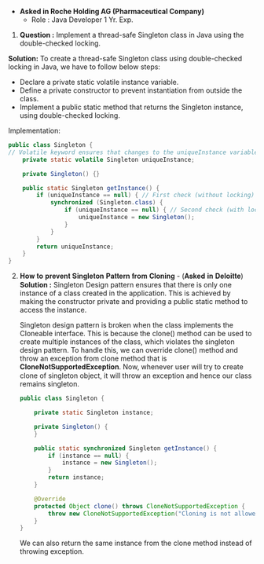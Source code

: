 - **Asked in Roche Holding AG (Pharmaceutical Company)**
  - Role : Java Developer 1 Yr. Exp.

1. **Question :** Implement a thread-safe Singleton class in Java using the double-checked locking.

**Solution:** To create a thread-safe Singleton class using double-checked locking in Java, we have to follow below steps:

- Declare a private static volatile instance variable.
- Define a private constructor to prevent instantiation from outside the class.
- Implement a public static method that returns the Singleton instance, using double-checked locking.

Implementation:

```java
public class Singleton {
// Volatile keyword ensures that changes to the uniqueInstance variable are visible to all threads.
    private static volatile Singleton uniqueInstance;

    private Singleton() {}

    public static Singleton getInstance() {
        if (uniqueInstance == null) { // First check (without locking)
            synchronized (Singleton.class) {
                if (uniqueInstance == null) { // Second check (with locking)
                    uniqueInstance = new Singleton();
                }
            }
        }
        return uniqueInstance;
    }
}
```

2. 𝐇𝐨𝐰 𝐭𝐨 𝐩𝐫𝐞𝐯𝐞𝐧𝐭 𝐒𝐢𝐧𝐠𝐥𝐞𝐭𝐨𝐧 𝐏𝐚𝐭𝐭𝐞𝐫𝐧 𝐟𝐫𝐨𝐦 𝐂𝐥𝐨𝐧𝐢𝐧𝐠 - (𝐀𝐬𝐤𝐞𝐝 𝐢𝐧 𝐃𝐞𝐥𝐨𝐢𝐭𝐭𝐞)  
   **Solution :** Singleton Design pattern ensures that there is only one instance of a class created in the application. This is achieved by making the constructor private and providing a public static method to access the instance.

   Singleton design pattern is broken when the class implements the Cloneable interface. This is because the clone() method can be used to create multiple instances of the class, which violates the singleton design pattern. To handle this, we can override clone() method and throw an exception from clone method that is 𝐂𝐥𝐨𝐧𝐞𝐍𝐨𝐭𝐒𝐮𝐩𝐩𝐨𝐫𝐭𝐞𝐝𝐄𝐱𝐜𝐞𝐩𝐭𝐢𝐨𝐧. Now, whenever user will try to create clone of singleton object, it will throw an exception and hence our class remains singleton.

   ```java
   public class Singleton {

       private static Singleton instance;

       private Singleton() {
       }

       public static synchronized Singleton getInstance() {
           if (instance == null) {
               instance = new Singleton();
           }
           return instance;
       }

       @Override
       protected Object clone() throws CloneNotSupportedException {
           throw new CloneNotSupportedException("Cloning is not allowed.");
       }
   }
   ```

   We can also return the same instance from the clone method instead of throwing exception.
